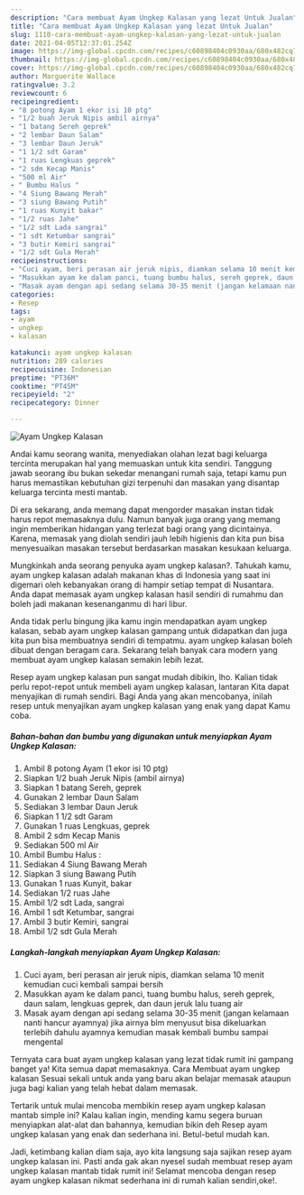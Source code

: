```yaml
---
description: "Cara membuat Ayam Ungkep Kalasan yang lezat Untuk Jualan"
title: "Cara membuat Ayam Ungkep Kalasan yang lezat Untuk Jualan"
slug: 1110-cara-membuat-ayam-ungkep-kalasan-yang-lezat-untuk-jualan
date: 2021-04-05T12:37:01.254Z
image: https://img-global.cpcdn.com/recipes/c60898404c0930aa/680x482cq70/ayam-ungkep-kalasan-foto-resep-utama.jpg
thumbnail: https://img-global.cpcdn.com/recipes/c60898404c0930aa/680x482cq70/ayam-ungkep-kalasan-foto-resep-utama.jpg
cover: https://img-global.cpcdn.com/recipes/c60898404c0930aa/680x482cq70/ayam-ungkep-kalasan-foto-resep-utama.jpg
author: Marguerite Wallace
ratingvalue: 3.2
reviewcount: 6
recipeingredient:
- "8 potong Ayam 1 ekor isi 10 ptg"
- "1/2 buah Jeruk Nipis ambil airnya"
- "1 batang Sereh geprek"
- "2 lembar Daun Salam"
- "3 lembar Daun Jeruk"
- "1 1/2 sdt Garam"
- "1 ruas Lengkuas geprek"
- "2 sdm Kecap Manis"
- "500 ml Air"
- " Bumbu Halus "
- "4 Siung Bawang Merah"
- "3 siung Bawang Putih"
- "1 ruas Kunyit bakar"
- "1/2 ruas Jahe"
- "1/2 sdt Lada sangrai"
- "1 sdt Ketumbar sangrai"
- "3 butir Kemiri sangrai"
- "1/2 sdt Gula Merah"
recipeinstructions:
- "Cuci ayam, beri perasan air jeruk nipis, diamkan selama 10 menit kemudian cuci kembali sampai bersih"
- "Masukkan ayam ke dalam panci, tuang bumbu halus, sereh geprek, daun salam, lengkuas geprek, dan daun jeruk lalu tuang air"
- "Masak ayam dengan api sedang selama 30-35 menit (jangan kelamaan nanti hancur ayamnya) jika airnya blm menyusut bisa dikeluarkan terlebih dahulu ayamnya kemudian masak kembali bumbu sampai mengental"
categories:
- Resep
tags:
- ayam
- ungkep
- kalasan

katakunci: ayam ungkep kalasan 
nutrition: 289 calories
recipecuisine: Indonesian
preptime: "PT36M"
cooktime: "PT45M"
recipeyield: "2"
recipecategory: Dinner

---
```



![Ayam Ungkep Kalasan](https://img-global.cpcdn.com/recipes/c60898404c0930aa/680x482cq70/ayam-ungkep-kalasan-foto-resep-utama.jpg)

Andai kamu seorang wanita, menyediakan olahan lezat bagi keluarga tercinta merupakan hal yang memuaskan untuk kita sendiri. Tanggung jawab seorang ibu bukan sekedar menangani rumah saja, tetapi kamu pun harus memastikan kebutuhan gizi terpenuhi dan masakan yang disantap keluarga tercinta mesti mantab.

Di era  sekarang, anda memang dapat mengorder masakan instan tidak harus repot memasaknya dulu. Namun banyak juga orang yang memang ingin memberikan hidangan yang terlezat bagi orang yang dicintainya. Karena, memasak yang diolah sendiri jauh lebih higienis dan kita pun bisa menyesuaikan masakan tersebut berdasarkan masakan kesukaan keluarga. 



Mungkinkah anda seorang penyuka ayam ungkep kalasan?. Tahukah kamu, ayam ungkep kalasan adalah makanan khas di Indonesia yang saat ini digemari oleh kebanyakan orang di hampir setiap tempat di Nusantara. Anda dapat memasak ayam ungkep kalasan hasil sendiri di rumahmu dan boleh jadi makanan kesenanganmu di hari libur.

Anda tidak perlu bingung jika kamu ingin mendapatkan ayam ungkep kalasan, sebab ayam ungkep kalasan gampang untuk didapatkan dan juga kita pun bisa membuatnya sendiri di tempatmu. ayam ungkep kalasan boleh dibuat dengan beragam cara. Sekarang telah banyak cara modern yang membuat ayam ungkep kalasan semakin lebih lezat.

Resep ayam ungkep kalasan pun sangat mudah dibikin, lho. Kalian tidak perlu repot-repot untuk membeli ayam ungkep kalasan, lantaran Kita dapat menyajikan di rumah sendiri. Bagi Anda yang akan mencobanya, inilah resep untuk menyajikan ayam ungkep kalasan yang enak yang dapat Kamu coba.

<!--inarticleads1-->

##### Bahan-bahan dan bumbu yang digunakan untuk menyiapkan Ayam Ungkep Kalasan:

1. Ambil 8 potong Ayam (1 ekor isi 10 ptg)
1. Siapkan 1/2 buah Jeruk Nipis (ambil airnya)
1. Siapkan 1 batang Sereh, geprek
1. Gunakan 2 lembar Daun Salam
1. Sediakan 3 lembar Daun Jeruk
1. Siapkan 1 1/2 sdt Garam
1. Gunakan 1 ruas Lengkuas, geprek
1. Ambil 2 sdm Kecap Manis
1. Sediakan 500 ml Air
1. Ambil  Bumbu Halus :
1. Sediakan 4 Siung Bawang Merah
1. Siapkan 3 siung Bawang Putih
1. Gunakan 1 ruas Kunyit, bakar
1. Sediakan 1/2 ruas Jahe
1. Ambil 1/2 sdt Lada, sangrai
1. Ambil 1 sdt Ketumbar, sangrai
1. Ambil 3 butir Kemiri, sangrai
1. Ambil 1/2 sdt Gula Merah




<!--inarticleads2-->

##### Langkah-langkah menyiapkan Ayam Ungkep Kalasan:

1. Cuci ayam, beri perasan air jeruk nipis, diamkan selama 10 menit kemudian cuci kembali sampai bersih
1. Masukkan ayam ke dalam panci, tuang bumbu halus, sereh geprek, daun salam, lengkuas geprek, dan daun jeruk lalu tuang air
1. Masak ayam dengan api sedang selama 30-35 menit (jangan kelamaan nanti hancur ayamnya) jika airnya blm menyusut bisa dikeluarkan terlebih dahulu ayamnya kemudian masak kembali bumbu sampai mengental




Ternyata cara buat ayam ungkep kalasan yang lezat tidak rumit ini gampang banget ya! Kita semua dapat memasaknya. Cara Membuat ayam ungkep kalasan Sesuai sekali untuk anda yang baru akan belajar memasak ataupun juga bagi kalian yang telah hebat dalam memasak.

Tertarik untuk mulai mencoba membikin resep ayam ungkep kalasan mantab simple ini? Kalau kalian ingin, mending kamu segera buruan menyiapkan alat-alat dan bahannya, kemudian bikin deh Resep ayam ungkep kalasan yang enak dan sederhana ini. Betul-betul mudah kan. 

Jadi, ketimbang kalian diam saja, ayo kita langsung saja sajikan resep ayam ungkep kalasan ini. Pasti anda gak akan nyesel sudah membuat resep ayam ungkep kalasan mantab tidak rumit ini! Selamat mencoba dengan resep ayam ungkep kalasan nikmat sederhana ini di rumah kalian sendiri,oke!.

